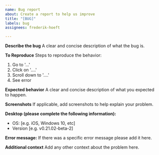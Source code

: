 ```yaml
---
name: Bug report
about: Create a report to help us improve
title: "[BUG]"
labels: bug
assignees: frederik-hoeft

---
```


**Describe the bug**
A clear and concise description of what the bug is.

**To Reproduce**
Steps to reproduce the behavior:
1. Go to '...'
2. Click on '....'
3. Scroll down to '....'
4. See error

**Expected behavior**
A clear and concise description of what you expected to happen.

**Screenshots**
If applicable, add screenshots to help explain your problem.

**Desktop (please complete the following information):**
 - OS: [e.g. iOS, Windows 10, etc]
 - Version [e.g. v0.21.02-beta-2]

**Error message:**
If there was a specific error message please add it here.

**Additional context**
Add any other context about the problem here.
